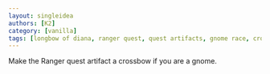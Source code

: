 ```yaml
---
layout: singleidea
authors: [K2]
category: [vanilla]
tags: [longbow of diana, ranger quest, quest artifacts, gnome race, crossbow, implemented in evilhack]
---
```

Make the Ranger quest artifact a crossbow if you are a gnome.
